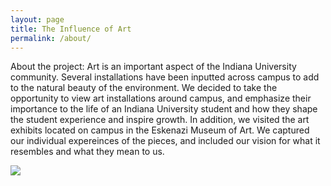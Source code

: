 ```yaml
---
layout: page
title: The Influence of Art
permalink: /about/
---
```


About the project: Art is an important aspect of the Indiana University community. Several installations have been inputted across campus to add to the natural beauty of the environment. We decided to take the opportunity to view art installations around campus, and emphasize their importance to the life of an Indiana University student and how they shape the student experience and inspire growth. In addition, we visited the art exhibits located on campus in the Eskenazi Museum of Art. We captured our individual expereinces of the pieces, and included our vision for what it resembles and what they mean to us. 

<a href="{{ '/img/wax_workflow.jpg' | absolute_url }}">
  <img src="{{ '/img/wax_workflow.jpg' | absolute_url }}"/>
</a>
